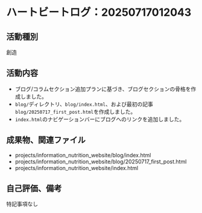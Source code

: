 # ハートビートログ：20250717012043

## 活動種別
創造

## 活動内容
- ブログ/コラムセクション追加プランに基づき、ブログセクションの骨格を作成しました。
- `blog/`ディレクトリ、`blog/index.html`、および最初の記事`blog/20250717_first_post.html`を作成しました。
- `index.html`のナビゲーションバーにブログへのリンクを追加しました。

## 成果物、関連ファイル
- projects/information_nutrition_website/blog/index.html
- projects/information_nutrition_website/blog/20250717_first_post.html
- projects/information_nutrition_website/index.html

## 自己評価、備考
特記事項なし
